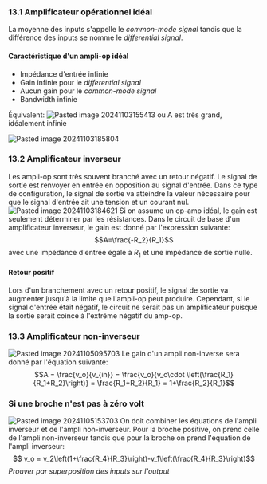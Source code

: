 ### 13.1 Amplificateur opérationnel idéal
La moyenne des inputs s'appelle le *common-mode signal* tandis que la différence des inputs se nomme le *differential signal*. 
#### Caractéristique d'un ampli-op idéal
- Impédance d'entrée infinie
- Gain infinie pour le *differential signal*
- Aucun gain pour le *common-mode signal*
- Bandwidth infinie

Équivalent: 
![Pasted image 20241103155413](Pasted%20image%2020241103155413.png)
ou A est très grand, idéalement infinie

![Pasted image 20241103185804](Pasted%20image%2020241103185804.png)
### 13.2 Amplificateur inverseur
Les ampli-op sont très souvent branché avec un retour négatif. Le signal de sortie est renvoyer en entrée en opposition au signal d'entrée. Dans ce type de configuration, le signal de sortie va atteindre la valeur nécessaire pour que le signal d'entrée ait une tension et un courant nul. 
![Pasted image 20241103184621](Pasted%20image%2020241103184621.png)
Si on assume un op-amp idéal, le gain est seulement déterminer par les résistances. Dans le circuit de base d'un amplificateur inverseur, le gain est donné par l'expression suivante: $$A=\frac{-R_2}{R_1}$$ avec une impédance d'entrée égale à $R_1$ et une impédance de sortie nulle.

#### Retour positif
Lors d'un branchement avec un retour positif, le signal de sortie va augmenter jusqu'à la limite que l'ampli-op peut produire. Cependant, si le signal d'entrée était négatif, le circuit ne serait pas un amplificateur puisque la sortie serait coincé à l'extrême négatif du amp-op.

### 13.3 Amplificateur non-inverseur
![Pasted image 20241105095703](Pasted%20image%2020241105095703.png)
Le gain d'un ampli non-inverse sera donné par l'équation suivante: $$A = \frac{v_o}{v_{in}} = \frac{v_o}{v_o\cdot \left(\frac{R_1}{R_1+R_2}\right)} = \frac{R_1+R_2}{R_1} = 1+\frac{R_2}{R_1}$$
### Si une broche n'est pas à zéro volt
![Pasted image 20241105153703](Pasted%20image%2020241105153703.png)
On doit combiner les équations de l'ampli inverseur et de l'ampli non-inverseur. Pour la broche positive, on prend celle de l'ampli non-inverseur tandis que pour la broche on prend l'équation de l'ampli inverseur: $$ v_o = v_2\left(1+\frac{R_4}{R_3}\right)-v_1\left(\frac{R_4}{R_3}\right)$$
*Prouver par superposition des inputs sur l'output*